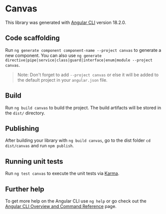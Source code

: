 # Canvas

This library was generated with [Angular CLI](https://github.com/angular/angular-cli) version 18.2.0.

## Code scaffolding

Run `ng generate component component-name --project canvas` to generate a new component. You can also use `ng generate directive|pipe|service|class|guard|interface|enum|module --project canvas`.
> Note: Don't forget to add `--project canvas` or else it will be added to the default project in your `angular.json` file. 

## Build

Run `ng build canvas` to build the project. The build artifacts will be stored in the `dist/` directory.

## Publishing

After building your library with `ng build canvas`, go to the dist folder `cd dist/canvas` and run `npm publish`.

## Running unit tests

Run `ng test canvas` to execute the unit tests via [Karma](https://karma-runner.github.io).

## Further help

To get more help on the Angular CLI use `ng help` or go check out the [Angular CLI Overview and Command Reference](https://angular.dev/tools/cli) page.
